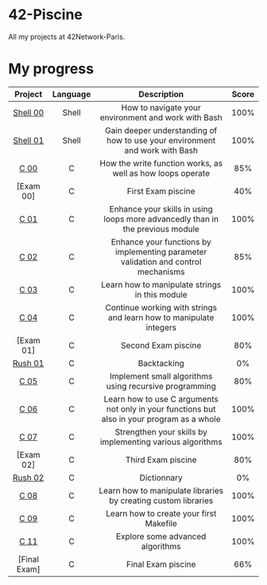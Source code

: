 # 42-Piscine
All my projects at 42Network-Paris. 

# My progress
| Project | Language | Description | Score | 
|:-------:|:--------:|:-----------:|:-----:|
[Shell 00](https://github.com/Athiebaut/Piscine-42/tree/main/shell00) | Shell | How to navigate your environment and work with Bash | 100% |
[Shell 01](https://github.com/Athiebaut/Piscine-42/tree/main/shell01) | Shell | Gain deeper understanding of how to use your environment and work with Bash | 100% |
[C 00](https://github.com/Athiebaut/Piscine-42/tree/main/c00) | C | How the write function works, as well as how loops operate | 85% |
[Exam 00] | C | First Exam piscine | 40% |
[C 01](https://github.com/Athiebaut/Piscine-42/tree/main/c01) | C | Enhance your skills in using loops more advancedly than in the previous module | 100% |
[C 02](https://github.com/Athiebaut/Piscine-42/tree/main/c02) | C | Enhance your functions by implementing parameter validation and control mechanisms | 85% |
[C 03](https://github.com/Athiebaut/Piscine-42/tree/main/c03) | C | Learn how to manipulate strings in this module | 100% |
[C 04](https://github.com/Athiebaut/Piscine-42/tree/main/c04) | C | Continue working with strings and learn how to manipulate integers | 100% |
[Exam 01] | C | Second Exam piscine | 80% |
[Rush 01](https://github.com/Athiebaut/Piscine-42/tree/main/rush01) | C | Backtacking | 0% |
[C 05](https://github.com/Athiebaut/Piscine-42/tree/main/c05) | C | Implement small algorithms using recursive programming | 80% |
[C 06](https://github.com/Athiebaut/Piscine-42/tree/main/c06) | C | Learn how to use C arguments not only in your functions but also in your program as a whole | 100% |
[C 07](https://github.com/Athiebaut/Piscine-42/tree/main/c07) | C | Strengthen your skills by implementing various algorithms | 100% |
[Exam 02] | C | Third Exam piscine | 80% |
[Rush 02](https://github.com/Athiebaut/Piscine-42/tree/main/rush02) | C | Dictionnary | 0% |
[C 08](https://github.com/Athiebaut/Piscine-42/tree/main/c08) | C | Learn how to manipulate libraries by creating custom libraries | 100% |
[C 09](https://github.com/Athiebaut/Piscine-42/tree/main/c09) | C | Learn how to create your first Makefile | 100% |
[C 11](https://github.com/Athiebaut/Piscine-42/tree/main/c11) | C | Explore some advanced algorithms | 100% |
[Final Exam] | C | Final Exam piscine | 66% |
